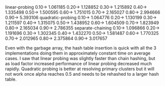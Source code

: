 linear-probing
0.10-> 1.061185
0.20-> 1.128852
0.30-> 1.215892
0.40-> 1.335498
0.50-> 1.500595
0.60-> 1.751015
0.70-> 2.165027
0.80-> 2.994666
0.90-> 5.393106
quadratic-probing
0.10-> 1.064776
0.20-> 1.130199
0.30-> 1.211597
0.40-> 1.315075
0.50-> 1.438952
0.60-> 1.604509
0.70-> 1.823949
0.80-> 2.165034
0.90-> 2.786355
separate-chaining
0.10-> 1.096866
0.20-> 1.191696
0.30-> 1.302345
0.40-> 1.432270
0.50-> 1.581487
0.60-> 1.770325
0.70-> 2.012965
0.80-> 2.375864
0.90-> 3.017657

Even with the garbage array, the hash table insertion is quick with all the 3 implementations doing them in approximately constant time on average cases.
I saw that linear probing was slightly faster than chain hashing, but as load factor increased performance of linear probing decreased much rapidly.
Quadratic probing is better at resolving primary clusters but it will not work once alpha reaches 0.5 and needs to be rehashed to a larger hash table.